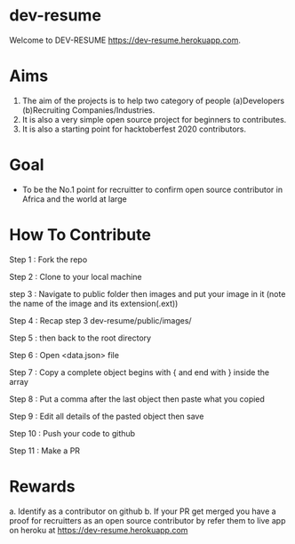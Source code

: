 # dev-resume

Welcome to DEV-RESUME <https://dev-resume.herokuapp.com>.

# Aims

1. The aim of the projects is to help two category of people (a)Developers (b)Recruiting Companies/Industries.
2. It is also a very simple open source project for beginners to contributes.
3. It is also a starting point for hacktoberfest 2020 contributors.

# Goal

- To be the No.1 point for recruitter to confirm open source contributor in Africa and the world at large

# How To Contribute

Step 1 : Fork the repo

Step 2 : Clone to your local machine

step 3 : Navigate to public folder then images and put your image in it (note the name of the image and its extension(.ext))

Step 4 : Recap step 3 dev-resume/public/images/

Step 5 : then back to the root directory

Step 6 : Open <data.json> file

Step 7 : Copy a complete object begins with { and end with } inside the array

Step 8 : Put a comma after the last object then paste what you copied

Step 9 : Edit all details of the pasted object then save

Step 10 : Push your code to github

Step 11 : Make a PR

# Rewards

a. Identify as a contributor on github
b. If your PR get merged you have a proof for recruitters as an open source contributor by refer them to live app on heroku at <https://dev-resume.herokuapp.com>
